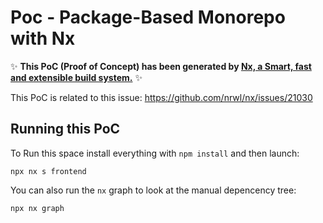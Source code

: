 # Poc - Package-Based Monorepo with Nx 

✨ **This PoC (Proof of Concept) has been generated by [Nx, a Smart, fast and extensible build system.](https://nx.dev)** ✨

This PoC is related to this issue: https://github.com/nrwl/nx/issues/21030

## Running this PoC

To Run this space install everything with `npm install` and then launch:

```
npx nx s frontend
```

You can also run the `nx` graph to look at the manual depencency tree:

```
npx nx graph
```
